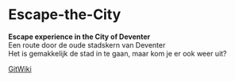 # Escape-the-City
<b>Escape experience in the City of Deventer</b><br>
Een route door de oude stadskern van Deventer<br>
Het is gemakkelijk de stad in te gaan, maar kom je er ook weer uit?<br>

[GitWiki](https://github.com/JaapDanielse/Escape-the-City/wiki)

